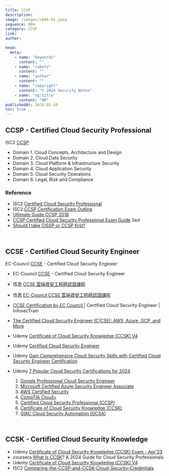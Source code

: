 ```yaml
---
title: CCSP
description:
image: /images/c004-01.jpeg
sequence: 004
category: CCSP
link:
author:

head:
  meta:
    - name: "keywords"
      content: ""
    - name: "robots"
      content: ""
    - name: "author"
      content: ""
    - name: "copyright"
      content: "© 2024 Security Notes"
    - name: "og:title"
      content: "HR"
publishedAt: 2024-05-10
toc: true
---
```


## CCSP - Certified Cloud Security Professional

ISC2 <a href="https://www.isc2.org/certifications/ccsp">CCSP</a>

- Domain 1. Cloud Concepts, Architecture and Design
- Domain 2. Cloud Data Security
- Domain 3. Cloud Platform & Infrastructure Security
- Domain 4. Cloud Application Security
- Domain 5. Cloud Security Operations
- Domain 6. Legal, Risk and Compliance

### Reference

- ISC2 <a href="https://cybersecurityhoy.com/wp-content/uploads/2021/11/isc2-ccsp-certified-cloud-security-professional-official-study-guide-by-malisow-ben-z-lib.org_.pdf">Certified Cloud Security Professional</a>
- ISC2 <a href="https://www.isc2.org/-/media/Project/ISC2/Main/Media/documents/exam-outlines/CCSP-Exam-Outline-August-2022-English.pdf?rev=380d55db40e742018c0065a7ba63d68f&hash=A02132A4C99F2BA1A3B9A61BED63292E">CCSP Certification Exam Outline</a>
- <a href="https://www.robustittraining.com/assets/pdf/exam-guides/isc2/UltimateGuideCCSP-2018.pdf">Ultimate Guide CCSP 2018</a>
- <a href="https://dokumen.pub/qdownload/ccsp-certified-cloud-security-professional-exam-guide-3nbsped-9781264842292-1264842295-9781264842209-1264842201.html">CCSP Certified Cloud Security Professional Exam Guide</a> 3ed
- <a href="https://destcert.com/resources/cissp-or-ccsp-first/#:~:text=CCSP%20is%20focused%20specifically%20on,specific%20career%20focus%20and%20interests.">Should I take CISSP or CCSP first?</a>

<br>

## CCSE - Certified Cloud Security Engineer

EC-Council <a href="https://www.eccouncil.org/train-certify/certified-cloud-security-engineer-course/">CCSE</a> - Certified Cloud Security Engineer

- EC-Council <a href="https://www.eccouncil.org/train-certify/certified-cloud-security-engineer-course/">CCSE</a> - Certified Cloud Security Engineer
- 恆逸 <a href="https://www.youtube.com/watch?v=zni1NdJVYBU&t=56s">CCSE 雲端資安工程師認證課程</a>
- 恆逸 <a href="https://www.youtube.com/watch?v=zni1NdJVYBU">EC-Council CCSE 雲端資安工程師認證課程</a>
- <a href="https://www.youtube.com/watch?v=lq5bkbfSMws">CCSE Certification by EC Council </a>| Certified Cloud Security Engineer | InfosecTrain
- <a href="https://www.youtube.com/watch?v=32z2tsmTODw">The Certified Cloud Security Engineer (C|CSE): AWS, Azure, GCP, and More</a>

- Udemy <a href="https://www.udemy.com/course/complete-ccskv4/?couponCode=2021PM20">Certificate of Cloud Security Knowledge (CCSK) V4</a>
- Udemy <a href="https://www.udemy.com/course/certified-cloud-security-engineer/?utm_source=adwords&utm_medium=udemyads&utm_campaign=DSA_Catchall_la.EN_cc.ROW&campaigntype=Search&portfolio=ROW-English&language=EN&product=Course&test=&audience=DSA&topic=&priority=&utm_content=deal4584&utm_term=_._ag_88010211481_._ad_535397282064_._kw__._de_c_._dm__._pl__._ti_dsa-554065857551_._li_9040289_._pd__._&matchtype=&gad_source=1&gclid=CjwKCAjwi_exBhA8EiwA_kU1MjC4aALoiEV6hb6Iv28nTNk_Mfdfw5zXNguOtim4O62CdNIKgWoQSxoCewkQAvD_BwE&couponCode=2021PM20">Certified Cloud Security Engineer</a>
- Udemy <a href="https://www.youtube.com/watch?v=y4-znhxXG-Y">Gain Comprehensive Cloud Security Skills with Certified Cloud Security Engineer Certification</a>
- Udemy <a href="https://www.coursera.org/articles/popular-cloud-security-certifications">7 Popular Cloud Security Certifications for 2024</a>
  1. <a href="https://www.coursera.org/professional-certificates/google-cloud-security">Google Professional Cloud Security Engineer</a>
  2. <a href="https://www.coursera.org/specializations/microsoft-azure-fundamentals-az-900">Microsoft Certified Azure Security Engineer Associate</a>
  3. <a href="https://www.coursera.org/specializations/aws-cloud-careers">AWS Certified Security</a>
  4. <a href="https://www.coursera.org/learn/comptia-aplus-cyber">CompTIA Cloud+</a>
  5. <a href="https://www.coursera.org/professional-certificates/sscp-training">Certified Cloud Security Professional (CCSP)</a>
  6. <a href="https://www.coursera.org/specializations/security-google-cloud-platform">Certificate of Cloud Security Knowledge (CCSK)</a>
  7. <a href="https://www.coursera.org/learn/aws-cloud-technical-essentials">GIAC Cloud Security Automation (GCSA)</a>

<br>

## CCSK - Certified Cloud Security Knowledge

- Udemy <a href="https://www.udemy.com/course/ccsk-certificate-of-cloud-security-knowledge-latest-exam/?utm_source=adwords&utm_medium=udemyads&utm_campaign=DSA_Catchall_la.EN_cc.ROW&campaigntype=Search&portfolio=ROW-English&language=EN&product=Course&test=&audience=DSA&topic=&priority=&utm_content=deal4584&utm_term=_._ag_88010211481_._ad_535397282064_._kw__._de_c_._dm__._pl__._ti_dsa-40190050469_._li_9040289_._pd__._&matchtype=&gad_source=1&gclid=CjwKCAjwi_exBhA8EiwA_kU1MtQlgcck0RiA2MfFJcUCwo6F_AeLdKCHVmJKpp8bf1V2G4nyxx_AcxoCDlMQAvD_BwE&couponCode=2021PM20">Certificate of Cloud Security Knowledge (CCSK) Exam - Apr'23</a>
- coursera <a href="https://www.coursera.org/articles/ccsk">What Is CCSK</a>? A 2024 Guide for Cloud Security Professionals
- Udemy <a href="https://www.udemy.com/course/complete-ccskv4/?couponCode=2021PM20">Certificate of Cloud Security Knowledge (CCSK) V4</a>
- ISC2 <a href="https://www.isc2.org/Insights/2019/08/Comparing-the-CCSP-and-CCSK-Cloud-Security-Credentials">Comparing-the-CCSP-and-CCSK-Cloud-Security-Credentials</a>
